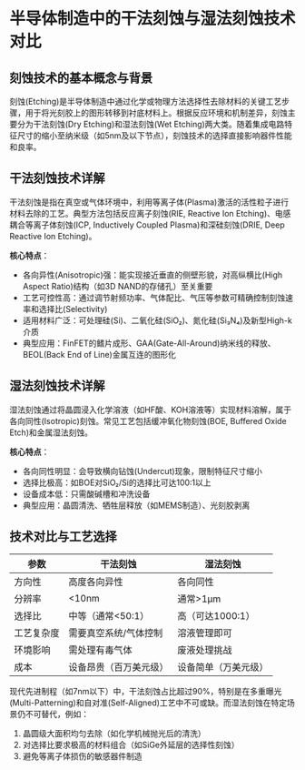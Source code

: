 # 半导体制造中的干法刻蚀与湿法刻蚀技术对比

## 刻蚀技术的基本概念与背景

刻蚀(Etching)是半导体制造中通过化学或物理方法选择性去除材料的关键工艺步骤，用于将光刻胶上的图形转移到衬底材料上。根据反应环境和机制差异，刻蚀主要分为干法刻蚀(Dry Etching)和湿法刻蚀(Wet Etching)两大类。随着集成电路特征尺寸的缩小至纳米级（如5nm及以下节点），刻蚀技术的选择直接影响器件性能和良率。

## 干法刻蚀技术详解

干法刻蚀是指在真空或气体环境中，利用等离子体(Plasma)激活的活性粒子进行材料去除的工艺。典型方法包括反应离子刻蚀(RIE, Reactive Ion Etching)、电感耦合等离子体刻蚀(ICP, Inductively Coupled Plasma)和深硅刻蚀(DRIE, Deep Reactive Ion Etching)。

**核心特点**：
- 各向异性(Anisotropic)强：能实现接近垂直的侧壁形貌，对高纵横比(High Aspect Ratio)结构（如3D NAND的存储孔）至关重要
- 工艺可控性高：通过调节射频功率、气体配比、气压等参数可精确控制刻蚀速率和选择比(Selectivity)
- 适用材料广泛：可处理硅(Si)、二氧化硅(SiO₂)、氮化硅(Si₃N₄)及新型High-k介质
- 典型应用：FinFET的鳍片成形、GAA(Gate-All-Around)纳米线的释放、BEOL(Back End of Line)金属互连的图形化

## 湿法刻蚀技术详解

湿法刻蚀通过将晶圆浸入化学溶液（如HF酸、KOH溶液等）实现材料溶解，属于各向同性(Isotropic)刻蚀。常见工艺包括缓冲氧化物刻蚀(BOE, Buffered Oxide Etch)和金属湿法刻蚀。

**核心特点**：
- 各向同性明显：会导致横向钻蚀(Undercut)现象，限制特征尺寸缩小
- 选择比极高：如BOE对SiO₂/Si的选择比可达100:1以上
- 设备成本低：只需酸碱槽和冲洗设备
- 典型应用：晶圆清洗、牺牲层释放（如MEMS制造）、光刻胶剥离

## 技术对比与工艺选择

| **参数**             | **干法刻蚀**                      | **湿法刻蚀**                  |
|----------------------|----------------------------------|-------------------------------|
| 方向性               | 高度各向异性                    | 各向同性                      |
| 分辨率               | <10nm                           | 通常>1μm                     |
| 选择比               | 中等（通常<50:1）               | 高（可达1000:1）             |
| 工艺复杂度           | 需要真空系统/气体控制           | 溶液管理即可                  |
| 环境影响             | 需处理有毒气体                  | 废液处理挑战                  |
| 成本                 | 设备昂贵（百万美元级）          | 设备简单（万美元级）          |

现代先进制程（如7nm以下）中，干法刻蚀占比超过90%，特别是在多重曝光(Multi-Patterning)和自对准(Self-Aligned)工艺中不可或缺。而湿法刻蚀在特定场景仍不可替代，例如：
1. 晶圆级大面积均匀去除（如化学机械抛光后的清洗）
2. 对选择比要求极高的材料组合（如SiGe外延层的选择性刻蚀）
3. 避免等离子体损伤的敏感器件制造